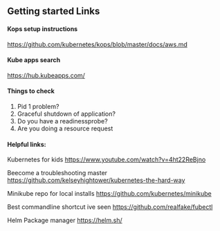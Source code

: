 
## Getting started Links

#### Kops setup instructions
https://github.com/kubernetes/kops/blob/master/docs/aws.md

#### Kube apps search
https://hub.kubeapps.com/

#### Things to check
1. Pid 1 problem?
2. Graceful shutdown of application?
3. Do you have a readinessprobe?
4. Are you doing a resource request


#### Helpful links:

Kubernetes for kids
https://www.youtube.com/watch?v=4ht22ReBjno

Beecome a troubleshooting master
https://github.com/kelseyhightower/kubernetes-the-hard-way

Minikube repo for local installs
https://github.com/kubernetes/minikube

Best commandline shortcut ive seen
https://github.com/realfake/fubectl

Helm Package manager
https://helm.sh/
